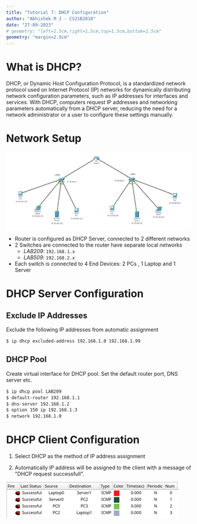 ```yaml
---
title: "Tutorial 7: DHCP Configuration"
author: "Abhishek M J - CS21B2018"
date: "27-09-2023"
# geometry: "left=1.5cm,right=1.5cm,top=1.5cm,bottom=1.5cm"
geometry: "margin=2.5cm"
---
```


# What is DHCP?

DHCP, or Dynamic Host Configuration Protocol, is a standardized network protocol used on Internet Protocol (IP) networks for dynamically distributing network configuration parameters, such as IP addresses for interfaces and services. With DHCP, computers request IP addresses and networking parameters automatically from a DHCP server, reducing the need for a network administrator or a user to configure these settings manually.

# Network Setup

![Network Setup](img/network.png)

- Router is configured as DHCP Server, connected to 2 different networks
- 2 Switches are connected to the router have separate local networks
  - *LAB209*: `192.168.1.x`
  - *LAB509*: `192.168.2.x`
- Each switch is connected to 4 End Devices: 2 PCs , 1 Laptop and 1 Server

# DHCP Server Configuration

## Exclude IP Addresses

Exclude the following IP addresses from automatic assignment

```bash
$ ip dhcp excluded-address 192.168.1.0 192.168.1.99
```

## DHCP Pool

Create virtual interface for DHCP pool. Set the default router port, DNS server etc.

```bash
$ ip dhcp pool LAB209
$ default-router 192.168.1.1
$ dns-server 192.168.1.2
$ option 150 ip 192.168.1.3
$ network 192.168.1.0
```

# DHCP Client Configuration

1. Select DHCP as the method of IP address assignment

2. Automatically IP address will be assigned to the client with a message of "DHCP request successfull".

![Message Flow](img/msg.png)